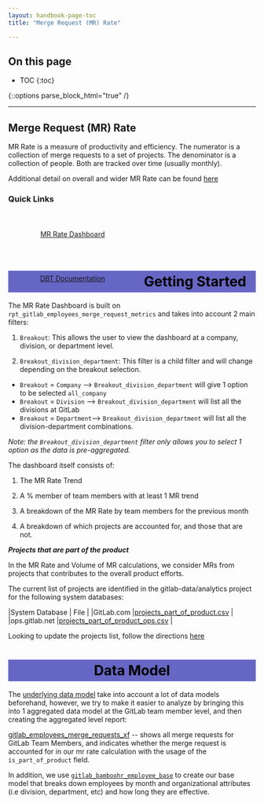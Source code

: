 ```yaml
---
layout: handbook-page-toc
title: "Merge Request (MR) Rate"

---
```

<link rel="stylesheet" type="text/css" href="/stylesheets/biztech.css" />

## On this page

- TOC
{:toc}

{::options parse_block_html="true" /}

---
## Merge Request (MR) Rate

MR Rate is a measure of productivity and efficiency. The numerator is a collection of merge requests to a set of projects. The denominator is a collection of people. Both are tracked over time (usually monthly). 

Additional detail on overall and wider MR Rate can be found [here](https://about.gitlab.com/handbook/engineering/merge-request-rate/)

### Quick Links
<div class="flex-row" markdown="0" style="height:80px">
  <a href="https://app.periscopedata.com/app/gitlab/820498/TD:-MR-Rate---WIP" class="btn btn-purple" style="width:50%;height:100%;margin:5px;float:left;display:flex;justify-content:center;align-items:center;">MR Rate Dashboard</a>
  <a href="https://dbt.gitlabdata.com/#!/model/model.gitlab_snowflake.rpt_gitlab_employees_merge_request_metrics" class="btn btn-purple" style="width:50%;height:100%;margin:5px;float:left;display:flex;justify-content:center;align-items:center;">DBT Documentation</a>
</div>

<style> #headerformat {
background-color: #6666c4; color: black; padding: 5px; text-align: center;
}
</style>
<h1 id="headerformat">Getting Started </h1>

The MR Rate Dashboard is built on `rpt_gitlab_employees_merge_request_metrics` and takes into account 2 main filters:

1) `Breakout`: This allows the user to view the dashboard at a company, division, or department level. 

2) `Breakout_division_department`: This filter is a child filter and will change depending on the breakout selection.
  * `Breakout` = `Company` --> `Breakout_division_department` will give 1 option to be selected `all_company`
  * `Breakout` = `Division` --> `Breakout_division_department` will list all the divisions at GitLab
  * `Breakout` = `Department`--> `Breakout_division_department`  will list all the division-department combinations.

  *Note: the `Breakout_division_department` filter only allows you to select 1 option as the data is pre-aggregated.*


The dashboard itself consists of:
1) The MR Rate Trend

2) A % member of team members with at least 1 MR trend

3) A breakdown of the MR Rate by team members for the previous month

4) A breakdown of which projects are accounted for, and those that are not.


***Projects that are part of the product***

In the MR Rate and Volume of MR calculations, we consider MRs from projects that contributes to the overall product efforts.

The current list of projects are identified in the gitlab-data/analytics project for the following system databases:

|System Database	| File                          |
|GitLab.com	        |[projects_part_of_product.csv](https://gitlab.com/gitlab-data/analytics/-/blob/master/transform/snowflake-dbt/data/projects_part_of_product.csv)  |
|ops.gitlab.net	    |[projects_part_of_product_ops.csv](https://gitlab.com/gitlab-data/analytics/-/blob/master/transform/snowflake-dbt/data/projects_part_of_product_ops.csv) |


Looking to update the projects list, follow the directions [here](/handbook/engineering/metrics/#updating-the-list-of-projects)

<style> #headerformat {
background-color: #6666c4; color: black; padding: 5px; text-align: center;}
</style>
<h1 id="headerformat">Data Model</h1>

The [underlying data model](https://dbt.gitlabdata.com/#!/model/model.gitlab_snowflake.rpt_gitlab_employees_merge_request_metrics?g_v=1&g_i=%2Brpt_gitlab_employees_merge_request_metrics%2B) take into account a lot of data models beforehand, however, we try to make it easier to analyze by bringing this into 1 aggregated data model at the GitLab team member level, and then creating the aggregated level report:

[gitlab_employees_merge_requests_xf](https://dbt.gitlabdata.com/#!/model/model.gitlab_snowflake.rpt_gitlab_employees_merge_request_metrics) -- shows all merge requests for GitLab Team Members, and indicates whether the merge request is accounted for in our mr rate calculation with the usage of the `is_part_of_product` field.

In addition, we use [`gitlab_bamboohr_employee_base`](https://dbt.gitlabdata.com/#!/model/model.gitlab_snowflake.gitlab_bamboohr_employee_base) to create our base model that breaks down employees by month and organizational attributes (i.e division, department, etc) and how long they are effective. 






